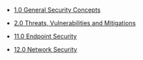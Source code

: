 - [1.0 General Security Concepts](sy0701/general_concepts/index.md)

- [2.0 Threats, Vulnerabilities and Mitigations](sy0701/threats_vulnerabilitites_mitigation/index.md)

- [11.0 Endpoint Security](sy0701/11_endpoint_security/index.md)

- [12.0 Network Security](sy0701/12_network_security/index.md)
